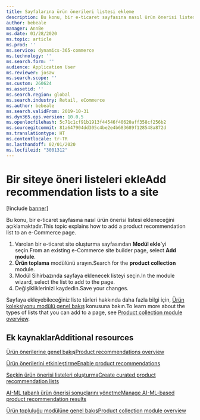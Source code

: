 ```yaml
---
title: Sayfalarına ürün önerileri listesi ekleme
description: Bu konu, bir e-ticaret sayfasına nasıl ürün önerisi listesi ekleneceğini açıklamaktadır.
author: bebeale
manager: AnnBe
ms.date: 01/28/2020
ms.topic: article
ms.prod: ''
ms.service: dynamics-365-commerce
ms.technology: ''
ms.search.form: ''
audience: Application User
ms.reviewer: josaw
ms.search.scope: ''
ms.custom: 260624
ms.assetid: ''
ms.search.region: global
ms.search.industry: Retail, eCommerce
ms.author: bebeale
ms.search.validFrom: 2019-10-31
ms.dyn365.ops.version: 10.0.5
ms.openlocfilehash: 5c71c1cf91b1913f44546f40620aff358cf256b2
ms.sourcegitcommit: 81a647904dd305c4be2e4b683689f128548a872d
ms.translationtype: HT
ms.contentlocale: tr-TR
ms.lasthandoff: 02/01/2020
ms.locfileid: "3001312"
---
```

# <a name="add-recommendation-lists-to-a-site"></a><span data-ttu-id="6c6b7-103">Bir siteye öneri listeleri ekle</span><span class="sxs-lookup"><span data-stu-id="6c6b7-103">Add recommendation lists to a site</span></span>


[!include [banner](includes/banner.md)]

<span data-ttu-id="6c6b7-104">Bu konu, bir e-ticaret sayfasına nasıl ürün önerisi listesi ekleneceğini açıklamaktadır.</span><span class="sxs-lookup"><span data-stu-id="6c6b7-104">This topic explains how to add a product recommendation list to an e-Commerce page.</span></span>

1. <span data-ttu-id="6c6b7-105">Varolan bir e-ticaret site oluşturma sayfasından **Modül ekle**'yi seçin.</span><span class="sxs-lookup"><span data-stu-id="6c6b7-105">From an existing e-Commerce site builder page, select **Add module**.</span></span>
2. <span data-ttu-id="6c6b7-106">**Ürün toplama** modülünü arayın.</span><span class="sxs-lookup"><span data-stu-id="6c6b7-106">Search for the **product collection** module.</span></span>
3. <span data-ttu-id="6c6b7-107">Modül Sihirbazında sayfaya eklenecek listeyi seçin.</span><span class="sxs-lookup"><span data-stu-id="6c6b7-107">In the module wizard, select the list to add to the page.</span></span>
4. <span data-ttu-id="6c6b7-108">Değişikliklerinizi kaydedin.</span><span class="sxs-lookup"><span data-stu-id="6c6b7-108">Save your changes.</span></span>

<span data-ttu-id="6c6b7-109">Sayfaya ekleyebileceğiniz liste türleri hakkında daha fazla bilgi için, [Ürün koleksiyonu modülü genel bakış](product-collection-module-overview.md) konusuna bakın.</span><span class="sxs-lookup"><span data-stu-id="6c6b7-109">To learn more about the types of lists that you can add to a page, see [Product collection module overview](product-collection-module-overview.md).</span></span>


## <a name="additional-resources"></a><span data-ttu-id="6c6b7-110">Ek kaynaklar</span><span class="sxs-lookup"><span data-stu-id="6c6b7-110">Additional resources</span></span>

[<span data-ttu-id="6c6b7-111">Ürün önerilerine genel bakış</span><span class="sxs-lookup"><span data-stu-id="6c6b7-111">Product recommendations overview</span></span>](product-recommendations.md)

[<span data-ttu-id="6c6b7-112">Ürün önerilerini etkinleştirme</span><span class="sxs-lookup"><span data-stu-id="6c6b7-112">Enable product recommendations</span></span>](enable-product-recommendations.md)

[<span data-ttu-id="6c6b7-113">Seçkin ürün önerisi listeleri oluşturma</span><span class="sxs-lookup"><span data-stu-id="6c6b7-113">Create curated product recommendation lists</span></span>](create-editorial-recommendation-lists.md)

[<span data-ttu-id="6c6b7-114">AI-ML tabanlı ürün önerisi sonuçlarını yönetme</span><span class="sxs-lookup"><span data-stu-id="6c6b7-114">Manage AI-ML-based product recommendation results</span></span>](modify-product-recommendation-results.md)

[<span data-ttu-id="6c6b7-115">Ürün topluluğu modülüne genel bakış</span><span class="sxs-lookup"><span data-stu-id="6c6b7-115">Product collection module overview</span></span>](product-collection-module-overview.md)
